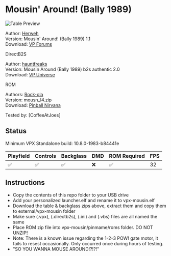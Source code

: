 # Mousin' Around! (Bally 1989)

![Table Preview](../../images/vpx-mousin.png)

Author: [Herweh](https://www.vpforums.org/index.php?showuser=57523)  
Version:  Mousin' Around! (Bally 1989) 1.1  
Download: [VP Forums](https://www.vpforums.org/index.php?app=downloads&showfile=14283)

DirectB2S

Author: [hauntfreaks](https://vpuniverse.com/profile/5216-hauntfreaks/)  
Version: Mousin Around (Bally 1989) b2s authentic 2.0  
Download: [VP Universe](https://vpuniverse.com/files/file/17868-mousin-around-bally-1989-b2s-authentic/)

ROM

Authors: [Rock-ola](https://pinballnirvana.com/forums/members/rock-ola.1/)  
Version: mousn_l4.zip  
Download: [Pinball Nirvana](https://pinballnirvana.com/forums/resources/mousn_l4.2103/)

Tested by:
[CoffeeAtJoes]

## Status 

Minimum VPX Standalone build: 10.8.0-1983-b84441e

| Playfield | Controls | Backglass | DMD | ROM Required | FPS | 
|-----------|----------|-----------|-----|--------------|-----|
| :white_check_mark: | :white_check_mark: | :white_check_mark: | :x: | :white_check_mark: | 32 |

## Instructions

- Copy the contents of this repo folder to your USB drive
- Add your personalized launcher.elf and rename it to vpx-mousin.elf
- Download the table & backglass zips above, extract them and copy them to external/vpx-mousin folder
- Make sure (.vpx), (.directb2s), (.ini) and (.vbs) files are all named the same
- Place ROM zip file into vpx-mousin/pinmame/roms folder. DO NOT UNZIP!
- Note: There is a known issue regarding the 1-2-3 POW! gate motor, it fails to resest occasionally. Only occurred once during hours of testing.
- "SO YOU WANNA MOUSE AROUND!?!?!"

